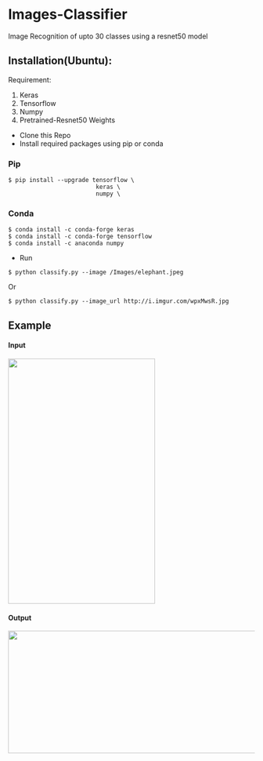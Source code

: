 # Images-Classifier
Image Recognition of upto 30 classes using a resnet50 model 

## Installation(Ubuntu):
Requirement:
 1. Keras
 2. Tensorflow
 3. Numpy
 4. Pretrained-Resnet50 Weights

* Clone this Repo
* Install required packages using pip or conda 

### Pip

```
$ pip install --upgrade tensorflow \
                         keras \
                         numpy \
````
### Conda
```
$ conda install -c conda-forge keras 
$ conda install -c conda-forge tensorflow 
$ conda install -c anaconda numpy 
```

* Run

```
$ python classify.py --image /Images/elephant.jpeg
```

 Or
```
$ python classify.py --image_url http://i.imgur.com/wpxMwsR.jpg
```

## Example

#### Input 
<img align="center" width="300" height="500" src='https://cdn-images-1.medium.com/max/800/1*sSVTQaSTMti6ZcJRcsnSbA.jpeg'>

#### Output 
<img align="center" width="800" height="250" src='https://cdn-images-1.medium.com/max/800/1*JUgxIkYpZGuJBEsDmRZ3hg.png'>


 

                    
